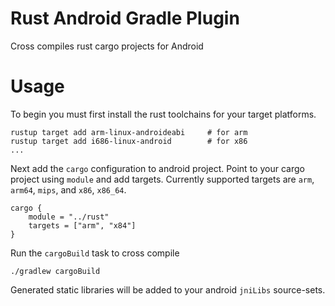 # Rust Android Gradle Plugin

Cross compiles rust cargo projects for Android

# Usage

To begin you must first install the rust toolchains for your target platforms.

```
rustup target add arm-linux-androideabi     # for arm
rustup target add i686-linux-android        # for x86
...
```

Next add the `cargo` configuration to android project. Point to your cargo project using `module` and add targets.
Currently supported targets are `arm`, `arm64`, `mips`, and `x86`, `x86_64`.

```
cargo {
    module = "../rust"
    targets = ["arm", "x84"]
}

```

Run the `cargoBuild` task to cross compile

```
./gradlew cargoBuild
```

Generated static libraries will be added to your android `jniLibs` source-sets.
